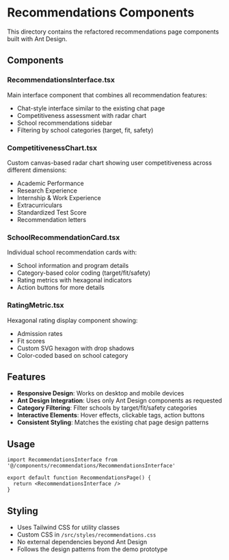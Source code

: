 # Recommendations Components

This directory contains the refactored recommendations page components built with Ant Design.

## Components

### RecommendationsInterface.tsx
Main interface component that combines all recommendation features:
- Chat-style interface similar to the existing chat page
- Competitiveness assessment with radar chart
- School recommendations sidebar
- Filtering by school categories (target, fit, safety)

### CompetitivenessChart.tsx
Custom canvas-based radar chart showing user competitiveness across different dimensions:
- Academic Performance
- Research Experience  
- Internship & Work Experience
- Extracurriculars
- Standardized Test Score
- Recommendation letters

### SchoolRecommendationCard.tsx
Individual school recommendation cards with:
- School information and program details
- Category-based color coding (target/fit/safety)
- Rating metrics with hexagonal indicators
- Action buttons for more details

### RatingMetric.tsx
Hexagonal rating display component showing:
- Admission rates
- Fit scores
- Custom SVG hexagon with drop shadows
- Color-coded based on school category

## Features

- **Responsive Design**: Works on desktop and mobile devices
- **Ant Design Integration**: Uses only Ant Design components as requested
- **Category Filtering**: Filter schools by target/fit/safety categories
- **Interactive Elements**: Hover effects, clickable tags, action buttons
- **Consistent Styling**: Matches the existing chat page design patterns

## Usage

```tsx
import RecommendationsInterface from '@/components/recommendations/RecommendationsInterface'

export default function RecommendationsPage() {
  return <RecommendationsInterface />
}
```

## Styling

- Uses Tailwind CSS for utility classes
- Custom CSS in `/src/styles/recommendations.css`
- No external dependencies beyond Ant Design
- Follows the design patterns from the demo prototype

